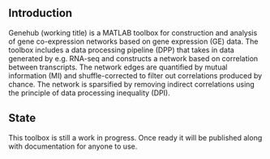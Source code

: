 ## Introduction
Genehub (working title) is a MATLAB toolbox for construction and analysis of gene co-expression networks based on gene expression (GE) data. The toolbox includes a data processing pipeline (DPP) that takes in data generated by e.g. RNA-seq and constructs a network based on correlation between transcripts. The network edges are quantified by mutual information (MI) and shuffle-corrected to filter out correlations produced by chance. The network is sparsified by removing indirect correlations using the principle of data processing inequality (DPI).

## State
This toolbox is still a work in progress. Once ready it will be published along with documentation for anyone to use.